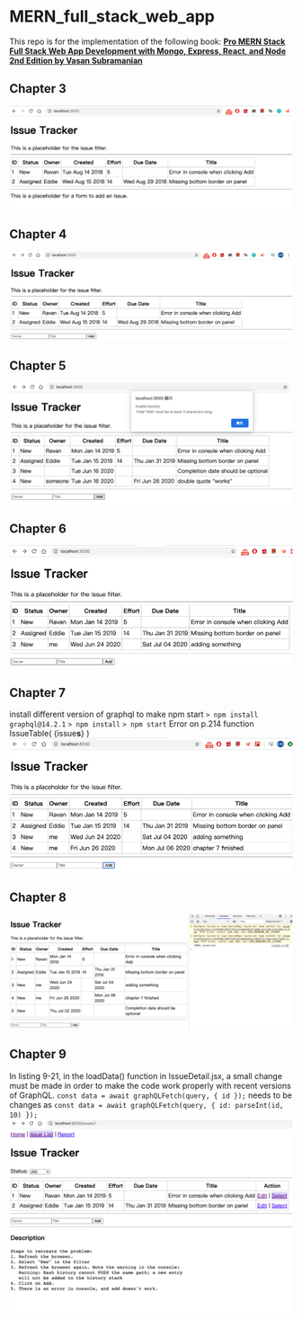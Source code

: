 # MERN_full_stack_web_app

This repo is for the implementation of the following book:
[**Pro MERN Stack Full Stack Web App Development with Mongo, Express, React, and Node 2nd Edition by Vasan Subramanian**](https://www.apress.com/gp/book/9781484243909)

## Chapter 3
![snapshot of chp3](./snapshot/chp3_snapshot.png)

## Chapter 4
![snapshot of chp4](./snapshot/chp4_snapshot.png)

## Chapter 5
![snapshot of chp5](./snapshot/chp5_snapshot.png)

## Chapter 6
![snapshot of chp6](./snapshot/chp6_snapshot.png)

## Chapter 7
install different version of graphql to make npm start
`> npm install graphql@14.2.1`
`> npm install`
`> npm start`
Error on p.214 function IssueTable( {issue<b>s</b>} )
![snapshot of chp7](./snapshot/chp7_snapshot.png)

## Chapter 8
![snapshot of chp8](./snapshot/chp8_snapshot.png)

## Chapter 9
In listing 9-21, in the loadData() function in IssueDetail.jsx, a small change must be made in order to make the code work properly with recent versions of GraphQL.
  `const data = await graphQLFetch(query, { id });`
needs to be changes as
  `const data = await graphQLFetch(query, { id: parseInt(id, 10) });`
![snapshot of chp9](./snapshot/chp9_snapshot.png)
